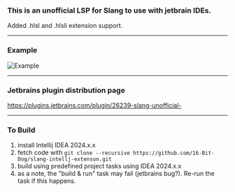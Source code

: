 ### This is an unofficial LSP for Slang to use with jetbrain IDEs.

Added .hlsl and .hlsli extension support.

---

### Example
![Example](./images/example.gif)

---

### Jetbrains plugin distribution page
https://plugins.jetbrains.com/plugin/26239-slang-unofficial-

---

### To Build
1. install Intellij IDEA 2024.x.x
2. fetch code with `git clone --recursive https://github.com/16-Bit-Dog/slang-intellj-extenson.git`
3. build using predefined project tasks using IDEA 2024.x.x
4. as a note, the "build & run" task may fail (jetbrains bug?). Re-run the task if this happens.